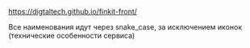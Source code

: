 https://digtaltech.github.io/finkit-front/

Все наименования идут через snake_case, за исключением иконок (технические особенности сервиса)
